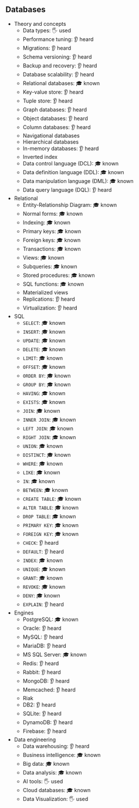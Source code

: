 ## Databases

- Theory and concepts
  - Data types: 🖐️ used
  - Performance tuning: 👂 heard
  - Migrations: 👂 heard
  - Schema versioning: 👂 heard
  - Backup and recovery: 👂 heard
  - Database scalability: 👂 heard
  - Relational databases: 🎓 known
  - Key-value store: 👂 heard
  - Tuple store: 👂 heard
  - Graph databases: 👂 heard
  - Object databases: 👂 heard
  - Column databases: 👂 heard
  - Navigational databases
  - Hierarchical databases
  - In-memory databases: 👂 heard
  - Inverted index
  - Data control language (DCL): 🎓 known
  - Data definition language (DDL): 🎓 known
  - Data manipulation language (DML): 🎓 known
  - Data query language (DQL): 👂 heard
- Relational
  - Entity-Relationship Diagram: 🎓 known
  - Normal forms: 🎓 known
  - Indexing: 🎓 known
  - Primary keys: 🎓 known
  - Foreign keys: 🎓 known
  - Transactions: 🎓 known
  - Views: 🎓 known
  - Subqueries: 🎓 known
  - Stored procedures: 🎓 known
  - SQL functions: 🎓 known
  - Materialized views
  - Replications: 👂 heard
  - Virtualization: 👂 heard
- SQL
  - `SELECT`: 🎓 known
  - `INSERT`: 🎓 known
  - `UPDATE`: 🎓 known
  - `DELETE`: 🎓 known
  - `LIMIT`: 🎓 known
  - `OFFSET`: 🎓 known
  - `ORDER BY`: 🎓 known
  - `GROUP BY`: 🎓 known
  - `HAVING`: 🎓 known
  - `EXISTS`: 🎓 known
  - `JOIN`: 🎓 known
  - `INNER JOIN`: 🎓 known
  - `LEFT JOIN`: 🎓 known
  - `RIGHT JOIN`: 🎓 known
  - `UNION`: 🎓 known
  - `DISTINCT`: 🎓 known
  - `WHERE`: 🎓 known
  - `LIKE`: 🎓 known
  - `IN`: 🎓 known
  - `BETWEEN`: 🎓 known
  - `CREATE TABLE`: 🎓 known
  - `ALTER TABLE`: 🎓 known
  - `DROP TABLE`: 🎓 known
  - `PRIMARY KEY`: 🎓 known
  - `FOREIGN KEY`: 🎓 known
  - `CHECK`: 👂 heard
  - `DEFAULT`: 👂 heard
  - `INDEX`: 🎓 known
  - `UNIQUE`: 🎓 known
  - `GRANT`: 🎓 known
  - `REVOKE`: 🎓 known
  - `DENY`: 🎓 known
  - `EXPLAIN`: 👂 heard
- Engines
  - PostgreSQL: 🎓 known
  - Oracle: 👂 heard
  - MySQL: 👂 heard
  - MariaDB: 👂 heard
  - MS SQL Server: 🎓 known
  - Redis: 👂 heard
  - Rabbit: 👂 heard
  - MongoDB: 👂 heard
  - Memcached: 👂 heard
  - Riak
  - DB2: 👂 heard
  - SQLite: 👂 heard
  - DynamoDB: 👂 heard
  - Firebase: 👂 heard
- Data engineering
  - Data warehousing: 👂 heard
  - Business intelligence: 🎓 known
  - Big data: 🎓 known
  - Data analysis: 🎓 known
  - AI tools: 🖐️ used
  - Cloud databases: 🎓 known
  - Data Visualization: 🖐️ used
